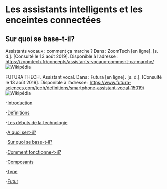# Les assistants intelligents et les enceintes connectées

## Sur quoi se base-t-il?

Assistants vocaux : comment ça marche ? Dans : ZoomTech [en ligne]. [s. d.]. [Consulté le 13 août 2019]. Disponible à l’adresse : https://zoomtech.fr/concepts/assistants-vocaux-comment-ca-marche/
![Wikipédia](https://user-images.githubusercontent.com/50197038/63182113-07aadc00-c052-11e9-9a0f-c07e3e945239.png)

FUTURA THECH. Assistant vocal. Dans : Futura [en ligne]. [s. d.]. [Consulté le 13 août 2019]. Disponible à l’adresse : https://www.futura-sciences.com/tech/definitions/smartphone-assistant-vocal-15019/
![Wikipédia](https://user-images.githubusercontent.com/50197038/63183233-d253bd80-c054-11e9-8bde-5ccf388ad382.png)

-[Introduction](Introduction.md)

-[Définitions](Définitions.md)

-[Les débuts de la technologie](Les_débuts_de_la_technologie.md)

-[A quoi sert-il?](A_quoi_sert_il.md)

-[Sur quoi se base-t-il?](Sur_quoi_se_base_t_il.md)

-[Comment fonctionne-t-il?](Comment_fonctionne_t_il.md)

-[Composants](Composants.md)

-[Type](Type.md)

-[Futur](Futur.md)
